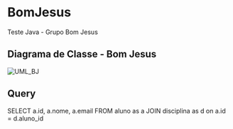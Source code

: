# BomJesus
Teste Java - Grupo Bom Jesus
## Diagrama de Classe - Bom Jesus
![UML_BJ](https://user-images.githubusercontent.com/32420495/127953127-8a1a1923-81f5-461b-8185-ed31e3a6e350.jpg)

## Query
SELECT a.id, a.nome, a.email FROM aluno as a 
 JOIN disciplina as d on a.id = d.aluno_id
